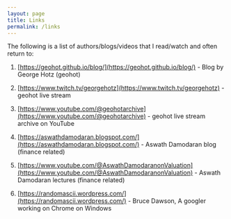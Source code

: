 ```yaml
---
layout: page
title: Links
permalink: /links
---
```


The following is a list of authors/blogs/videos that I read/watch and often return to:

1. [https://geohot.github.io/blog/](https://geohot.github.io/blog/) - Blog by George Hotz (geohot)

2. [https://www.twitch.tv/georgehotz](https://www.twitch.tv/georgehotz) - geohot live stream

3. [https://www.youtube.com/@geohotarchive](https://www.youtube.com/@geohotarchive) - geohot live stream archive on YouTube

4. [https://aswathdamodaran.blogspot.com/](https://aswathdamodaran.blogspot.com/) - Aswath Damodaran blog (finance related)

5. [https://www.youtube.com/@AswathDamodaranonValuation](https://www.youtube.com/@AswathDamodaranonValuation) - Aswath Damodaran lectures (finance related)

6. [https://randomascii.wordpress.com/](https://randomascii.wordpress.com/) - Bruce Dawson, A googler working on Chrome on Windows